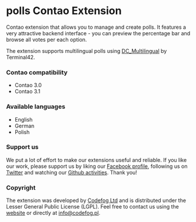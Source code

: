 polls Contao Extension
======================

Contao extension that allows you to manage and create polls. It features a very attractive backend interface - you can preview the percentage bar and browse all votes per each option.

The extension supports multilingual polls using [DC_Multilingual](https://github.com/terminal42/contao-DC_Multilingual) by Terminal42.

### Contao compatibility
- Contao 3.0
- Contao 3.1

### Available languages
- English
- German
- Polish

### Support us
We put a lot of effort to make our extensions useful and reliable. If you like our work, please support us by liking our [Facebook profile](http://facebook.com/Codefog), following us on [Twitter](https://twitter.com/codefog) and watching our [Github activities](http://github.com/codefog). Thank you!

### Copyright
The extension was developed by [Codefog Ltd](http://codefog.pl) and is distributed under the Lesser General Public License (LGPL). Feel free to contact us using the [website](http://codefog.pl) or directly at info@codefog.pl.